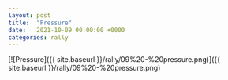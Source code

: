 ```yaml
---
layout: post
title:  "Pressure"
date:   2021-10-09 00:00:00 +0000
categories: rally
---
```


[![Pressure]({{ site.baseurl }}/rally/09%20-%20pressure.png)]({{ site.baseurl }}/rally/09%20-%20pressure.png)

